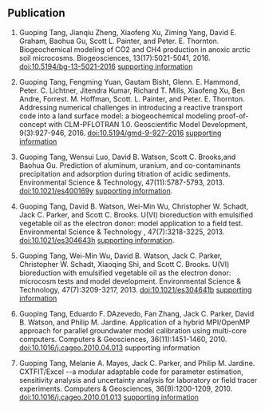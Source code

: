 ## Publication

1. Guoping Tang, Jianqiu Zheng, Xiaofeng Xu, Ziming Yang, David E. Graham, Baohua Gu, Scott L. Painter, and Peter. E. Thornton. Biogeochemical modeling of CO2 and CH4 production in anoxic arctic soil microcosms. Biogeosciences, 13(17):5021-5041, 2016. [doi:10.5194/bg-13-5021-2016](http://doi.org/10.5194/bg-13-5021-2016) [supporting information](https://github.com/t6g/bgcs)

2. Guoping Tang, Fengming Yuan, Gautam Bisht, Glenn. E. Hammond, Peter. C. Lichtner, Jitendra Kumar, Richard T. Mills, Xiaofeng Xu, Ben Andre, Forrest. M. Hoffman, Scott. L. Painter, and Peter. E. Thornton. Addressing numerical challenges in introducing a reactive transport code into a land surface model: a biogeochemical modeling proof-of-concept with CLM-PFLOTRAN 1.0. Geoscientific Model Development, 9(3):927-946, 2016. [doi:10.5194/gmd-9-927-2016](http://doi.org/10.5194/gmd-9-927-2016) [supporting information](https://github.com/t6g/GMD2016)

3. Guoping Tang, Wensui Luo, David B. Watson, Scott C. Brooks,and Baohua Gu. Prediction of aluminum, uranium, and co-contaminants precipitation and adsorption during titration of acidic sediments. Environmental Science & Technology, 47(11):5787-5793, 2013. [doi:10.1021/es400169y](http://doi.org/10.1021/es400169y) [supporting information](https://github.com/t6g/AluminumChemistry).

4. Guoping Tang, David B. Watson, Wei-Min Wu, Christopher W. Schadt, Jack C. Parker, and Scott C. Brooks. U(VI) bioreduction with emulsified vegetable oil as the electron donor: model application to a field test. Environmental Science & Technology , 47(7):3218-3225, 2013. [doi:10.1021/es304643h](http://doi.org/10.1021/es304643h) [supporting information](https://github.com/t6g/evomodelfieldapplication).

5. Guoping Tang, Wei-Min Wu, David B. Watson, Jack C. Parker, Christopher W. Schadt, Xiaoqing Shi, and Scott C. Brooks. U(VI) bioreduction with emulsified vegetable oil as the electron donor: microcosm tests and model development. Environmental Science & Technology, 47(7):3209-3217, 2013. [doi:10.1021/es304641b](http://doi.org/10.1021/es304641b) [supporting information](https://github.com/t6g/evomicrocosmmodel)

6. Guoping Tang, Eduardo F. DAzevedo, Fan Zhang, Jack C. Parker, David B. Watson, and Philip M. Jardine. Application of a hybrid MPI/OpenMP approach for parallel groundwater model calibration using multi-core computers. Computers & Geosciences, 36(11):1451-1460, 2010. [doi:10.1016/j.cageo.2010.04.013](http://doi.org/10.1016/j.cageo.2010.04.013) supporting information

7. Guoping Tang, Melanie A. Mayes, Jack C. Parker, and Philip M. Jardine. CXTFIT/Excel --a modular adaptable code for parameter estimation, sensitivity analysis and uncertainty analysis for laboratory or field tracer experiments. Computers & Geosciences, 36(9):1200-1209, 2010. [doi:10.1016/j.cageo.2010.01.013](http://doi.org/10.1016/j.cageo.2010.01.013) [supporting information](https://github.com/t6g/cxtfitexcel)
